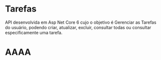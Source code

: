 # Tarefas
API desenvolvida em Asp Net Core 6 cujo o objetivo é Gerenciar as Tarefas do usuário, podendo criar, atualizar, excluir, consultar todas ou consultar especificamente uma tarefa.
# AAAA
